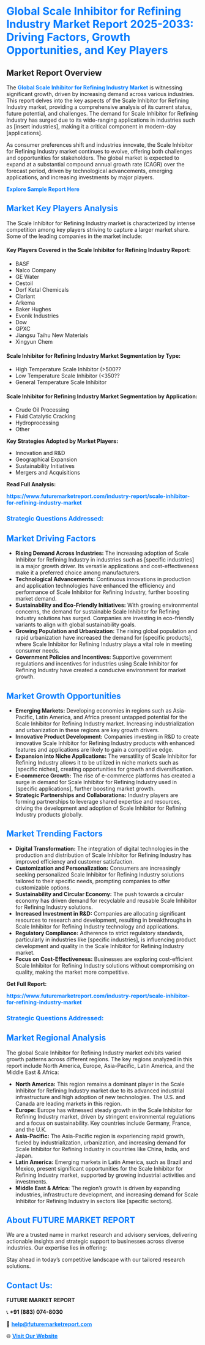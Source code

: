 <h1 style="color: #007BFF;">Global Scale Inhibitor for Refining Industry Market Report 2025-2033: Driving Factors, Growth Opportunities, and Key Players</h1>

<section id="overview">
<h2>Market Report Overview</h2>
<p>The <a href="https://www.futuremarketreport.com/industry-report/scale-inhibitor-for-refining-industry-market" style="color: #007BFF; text-decoration: none;"><strong>Global Scale Inhibitor for Refining Industry Market</strong></a> is witnessing significant growth, driven by increasing demand across various industries. This report delves into the key aspects of the Scale Inhibitor for Refining Industry market, providing a comprehensive analysis of its current status, future potential, and challenges. The demand for Scale Inhibitor for Refining Industry has surged due to its wide-ranging applications in industries such as [insert industries], making it a critical component in modern-day [applications].</p>
<p>As consumer preferences shift and industries innovate, the Scale Inhibitor for Refining Industry market continues to evolve, offering both challenges and opportunities for stakeholders. The global market is expected to expand at a substantial compound annual growth rate (CAGR) over the forecast period, driven by technological advancements, emerging applications, and increasing investments by major players.</p>
</section>

<section id="overview">
<p><a href="https://www.futuremarketreport.com/request-sample/reportId=109506" style="color: #007BFF; text-decoration: none;"><strong>Explore Sample Report Here</strong></a></p>
</section>

<section id="key-players">
<h2 style="color: #007BFF;">Market Key Players Analysis</h2>
<p>The Scale Inhibitor for Refining Industry market is characterized by intense competition among key players striving to capture a larger market share. Some of the leading companies in the market include:</p>
<h4>Key Players Covered in the Scale Inhibitor for Refining Industry Report:</h4>
<ul><li>BASF</li><li>Nalco Company</li><li>GE Water</li><li>Cestoil</li><li>Dorf Ketal Chemicals</li><li>Clariant</li><li>Arkema</li><li>Baker Hughes</li><li>Evonik Industries</li><li>Dow</li><li>GPXC</li><li>Jiangsu Taihu New Materials</li><li>Xingyun Chem</li></ul>
<h4>Scale Inhibitor for Refining Industry Market Segmentation by Type:</h4>
<ul><li>High Temperature Scale Inhibitor (&gt;500??</li><li>Low Temperature Scale Inhibitor (&lt;350??</li><li>General Temperature Scale Inhibitor</li></ul>

<h4>Scale Inhibitor for Refining Industry Market Segmentation by Application:</h4>
<ul><li>Crude Oil Processing</li><li>Fluid Catalytic Cracking</li><li>Hydroprocessing</li><li>Other</li></ul>
<p><strong>Key Strategies Adopted by Market Players:</strong></p>
<ul>
<li>Innovation and R&D</li>
<li>Geographical Expansion</li>
<li>Sustainability Initiatives</li>
<li>Mergers and Acquisitions</li>
</ul>
</section>

<section>
<p><strong>Read Full Analysis: </strong></p><a href="https://www.futuremarketreport.com/industry-report/scale-inhibitor-for-refining-industry-market" style="color: #007BFF; text-decoration: none;"><strong>https://www.futuremarketreport.com/industry-report/scale-inhibitor-for-refining-industry-market</strong></a>
<h3 style="color: #007BFF;">Strategic Questions Addressed:</h3>
</section>

<section id="driving-factors">
<h2 style="color: #007BFF;">Market Driving Factors</h2>
<ul>
<li><strong>Rising Demand Across Industries:</strong> The increasing adoption of Scale Inhibitor for Refining Industry in industries such as [specific industries] is a major growth driver. Its versatile applications and cost-effectiveness make it a preferred choice among manufacturers.</li>
<li><strong>Technological Advancements:</strong> Continuous innovations in production and application technologies have enhanced the efficiency and performance of Scale Inhibitor for Refining Industry, further boosting market demand.</li>
<li><strong>Sustainability and Eco-Friendly Initiatives:</strong> With growing environmental concerns, the demand for sustainable Scale Inhibitor for Refining Industry solutions has surged. Companies are investing in eco-friendly variants to align with global sustainability goals.</li>
<li><strong>Growing Population and Urbanization:</strong> The rising global population and rapid urbanization have increased the demand for [specific products], where Scale Inhibitor for Refining Industry plays a vital role in meeting consumer needs.</li>
<li><strong>Government Policies and Incentives:</strong> Supportive government regulations and incentives for industries using Scale Inhibitor for Refining Industry have created a conducive environment for market growth.</li>
</ul>
</section>

<section id="growth-opportunities">
<h2 style="color: #007BFF;">Market Growth Opportunities</h2>
<ul>
<li><strong>Emerging Markets:</strong> Developing economies in regions such as Asia-Pacific, Latin America, and Africa present untapped potential for the Scale Inhibitor for Refining Industry market. Increasing industrialization and urbanization in these regions are key growth drivers.</li>
<li><strong>Innovative Product Development:</strong> Companies investing in R&D to create innovative Scale Inhibitor for Refining Industry products with enhanced features and applications are likely to gain a competitive edge.</li>
<li><strong>Expansion into Niche Applications:</strong> The versatility of Scale Inhibitor for Refining Industry allows it to be utilized in niche markets such as [specific niches], creating opportunities for growth and diversification.</li>
<li><strong>E-commerce Growth:</strong> The rise of e-commerce platforms has created a surge in demand for Scale Inhibitor for Refining Industry used in [specific applications], further boosting market growth.</li>
<li><strong>Strategic Partnerships and Collaborations:</strong> Industry players are forming partnerships to leverage shared expertise and resources, driving the development and adoption of Scale Inhibitor for Refining Industry products globally.</li>
</ul>
</section>

<section id="trending-factors">
<h2 style="color: #007BFF;">Market Trending Factors</h2>
<ul>
<li><strong>Digital Transformation:</strong> The integration of digital technologies in the production and distribution of Scale Inhibitor for Refining Industry has improved efficiency and customer satisfaction.</li>
<li><strong>Customization and Personalization:</strong> Consumers are increasingly seeking personalized Scale Inhibitor for Refining Industry solutions tailored to their specific needs, prompting companies to offer customizable options.</li>
<li><strong>Sustainability and Circular Economy:</strong> The push towards a circular economy has driven demand for recyclable and reusable Scale Inhibitor for Refining Industry solutions.</li>
<li><strong>Increased Investment in R&D:</strong> Companies are allocating significant resources to research and development, resulting in breakthroughs in Scale Inhibitor for Refining Industry technology and applications.</li>
<li><strong>Regulatory Compliance:</strong> Adherence to strict regulatory standards, particularly in industries like [specific industries], is influencing product development and quality in the Scale Inhibitor for Refining Industry market.</li>
<li><strong>Focus on Cost-Effectiveness:</strong> Businesses are exploring cost-efficient Scale Inhibitor for Refining Industry solutions without compromising on quality, making the market more competitive.</li>
</ul>
</section>

<section>
<p><strong>Get Full Report: </strong></p><a href="https://www.futuremarketreport.com/industry-report/scale-inhibitor-for-refining-industry-market" style="color: #007BFF; text-decoration: none;"><strong>https://www.futuremarketreport.com/industry-report/scale-inhibitor-for-refining-industry-market</strong></a>
<h3 style="color: #007BFF;">Strategic Questions Addressed:</h3>
</section>


<section id="regional-analysis">
<h2 style="color: #007BFF;">Market Regional Analysis</h2>
<p>The global Scale Inhibitor for Refining Industry market exhibits varied growth patterns across different regions. The key regions analyzed in this report include North America, Europe, Asia-Pacific, Latin America, and the Middle East & Africa:</p>
<ul>
<li><strong>North America:</strong> This region remains a dominant player in the Scale Inhibitor for Refining Industry market due to its advanced industrial infrastructure and high adoption of new technologies. The U.S. and Canada are leading markets in this region.</li>
<li><strong>Europe:</strong> Europe has witnessed steady growth in the Scale Inhibitor for Refining Industry market, driven by stringent environmental regulations and a focus on sustainability. Key countries include Germany, France, and the U.K.</li>
<li><strong>Asia-Pacific:</strong> The Asia-Pacific region is experiencing rapid growth, fueled by industrialization, urbanization, and increasing demand for Scale Inhibitor for Refining Industry in countries like China, India, and Japan.</li>
<li><strong>Latin America:</strong> Emerging markets in Latin America, such as Brazil and Mexico, present significant opportunities for the Scale Inhibitor for Refining Industry market, supported by growing industrial activities and investments.</li>
<li><strong>Middle East & Africa:</strong> The region’s growth is driven by expanding industries, infrastructure development, and increasing demand for Scale Inhibitor for Refining Industry in sectors like [specific sectors].</li>
</ul>
</section>

<footer>
<h2 style="color: #007BFF;">About FUTURE MARKET REPORT</h2>
<p>We are a trusted name in market research and advisory services, delivering actionable insights and strategic support to businesses across diverse industries. Our expertise lies in offering:</p>

<p>Stay ahead in today’s competitive landscape with our tailored research solutions.</p>

<h2 style="color: #007BFF;">Contact Us:</h2>
<p><strong>FUTURE MARKET REPORT</strong></p>
<p>📞 <strong>+91 (883) 074-8030</strong></p>
<p>📧 <strong><a href="mailto:help@futuremarketreport.com" style="color: #007BFF;">help@futuremarketreport.com</a></strong></p>
<p>🌐 <strong><a href="https://www.futuremarketreport.com/" style="color: #007BFF;">Visit Our Website</a></strong></p>
</footer>